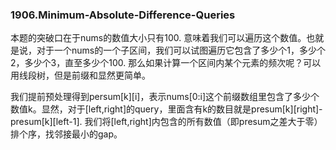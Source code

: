 ### 1906.Minimum-Absolute-Difference-Queries

本题的突破口在于nums的数值大小只有100. 意味着我们可以遍历这个数值。也就是说，对于一个nums的一个子区间，我们可以试图遍历它包含了多少个1，多少个2，多少个3，直至多少个100. 那么如果计算一个区间内某个元素的频次呢？可以用线段树，但是前缀和显然更简单。

我们提前预处理得到persum[k][i]，表示nums[0:i]这个前缀数组里包含了多少个数值k。显然，对于[left,right]的query，里面含有k的数目就是presum[k][right]-presum[k][left-1]. 我们将[left,right]内包含的所有数值（即presum之差大于零）排个序，找邻接最小的gap。
